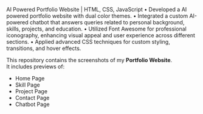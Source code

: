  AI Powered Portfolio Website | HTML, CSS, JavaScript
 • Developed a AI powered portfolio website with dual color themes.
 • Integrated a custom AI-powered chatbot that answers queries related to personal background, skills, projects, and education.
 • Utilized Font Awesome for professional iconography, enhancing visual appeal and user experience across different sections.
 • Applied advanced CSS techniques for custom styling, transitions, and hover effects.
 
This repository contains the screenshots of my **Portfolio Website**.  
It includes previews of:
- Home Page
- Skill Page
- Project Page
- Contact Page
- Chatbot Page
 
